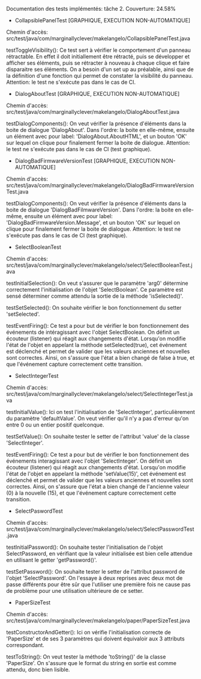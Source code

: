 Documentation des tests implémentés: tâche 2.
Couverture: 24.58%



- CollapsiblePanelTest [GRAPHIQUE, EXECUTION NON-AUTOMATIQUE]

Chemin d'accès: src/test/java/com/marginallyclever/makelangelo/CollapsiblePanelTest.java



testToggleVisibility(): Ce test sert à vérifier le comportement d'un panneau rétractable. En effet il doit initiallement être rétracté, puis se développer et afficher ses éléments, puis se rétracter à nouveau à chaque clique et faire disparaitre ses éléments. On a besoin d'un set up au préalable, ainsi que de la définition d'une fonction qui permet de constater la visibilité du panneau. Attention: le test ne s'exécute pas dans le cas de CI.



- DialogAboutTest [GRAPHIQUE, EXECUTION NON-AUTOMATIQUE]

Chemin d'accès: src/test/java/com/marginallyclever/makelangelo/DialogAboutTest.java



testDialogComponents(): On veut vérifier la présence d'éléments dans la boite de dialogue 'DialogAbout'. Dans l'ordre: la boite en elle-même, ensuite un élément avec pour label: 'DialogAbout.AboutHTML', et un bouton 'OK' sur lequel on clique pour finalement fermer la boite de dialogue. Attention: le test ne s'exécute pas dans le cas de CI (test graphique).



- DialogBadFirmwareVersionTest [GRAPHIQUE, EXECUTION NON-AUTOMATIQUE]

Chemin d'accès: src/test/java/com/marginallyclever/makelangelo/DialogBadFirmwareVersionTest.java



testDialogComponents(): On veut vérifier la présence d'éléments dans la boite de dialogue 'DialogBadFilmwareVersion'. Dans l'ordre: la boite en elle-même, ensuite un élément avec pour label: 'DialogBadFirmwareVersion.Message', et un bouton 'OK' sur lequel on clique pour finalement fermer la boite de dialogue. Attention: le test ne s'exécute pas dans le cas de CI (test graphique).



- SelectBooleanTest

Chemin d'accès: src/test/java/com/marginallyclever/makelangelo/select/SelectBooleanTest.java



testInitialSelection(): On veut s'assurer que le paramètre 'arg0' détermine correctement l'initialisation de l'objet 'SelectBoolean'. Ce paramètre est sensé déterminer comme attendu la sortie de la méthode 'isSelected()'.

testSetSelected(): On souhaite vérifier le bon fonctionnement du setter 'setSelected'.

testEventFiring(): Ce test a pour but de vérifier le bon fonctionnement des événements de intéragissant avec l'objet SelectBoolean. On définit un écouteur (listener) qui réagit aux changements d'état. Lorsqu'on modifie l'état de l'objet en appelant la méthode setSelected(true), cet événement est  déclenché et permet de valider que les valeurs anciennes et nouvelles sont correctes.  Ainsi, on s'assure que l'état a bien changé de false à true, et que l'événement capture correctement cette transition.



- SelectIntegerTest

Chemin d'accès: src/test/java/com/marginallyclever/makelangelo/select/SelectIntegerTest.java



testInitialValue(): Ici on test l'initialisation de 'SelectInteger', particulièrement du paramètre 'defaultValue'. On veut vérifier qu'il n'y a pas d'erreur qu'on entre 0 ou un entier positif quelconque.

testSetValue(): On souhaite tester le setter de l'attribut 'value' de la classe 'SelectInteger'.

testEventFiring(): Ce test a pour but de vérifier le bon fonctionnement des événements interagissant avec l'objet 'SelectInteger'. On définit un écouteur (listener) qui réagit aux changements d'état. Lorsqu'on modifie l'état de l'objet en appelant la méthode 'setValue(15)', cet événement est déclenché et permet de valider que les valeurs anciennes et nouvelles sont correctes. Ainsi, on s'assure que l'état a bien changé de l'ancienne valeur (0) à la nouvelle (15), et que l'événement capture correctement cette transition.



- SelectPaswordTest

Chemin d'accès: src/test/java/com/marginallyclever/makelangelo/select/SelectPasswordTest.java



testInitialPassword(): On souhaite tester l'initialisation de l'objet SelectPassword, en vérifiant que la valeur initialisée est bien celle attendue en utilisant le getter 'getPassword()'.

testSetPassword(): On souhaite tester le setter de l'attribut password de l'objet 'SelectPassword'. On l'essaye à deux reprises avec deux mot de passe différents pour être sûr que l'utiliser une première fois ne cause pas de problème pour une utilisation ultérieure de ce setter.



- PaperSizeTest

Chemin d'accès: src/test/java/com/marginallyclever/makelangelo/paper/PaperSizeTest.java



testConstructorAndGetter(): Ici on vérifie l'initialisation correcte de 'PaperSize' et de ses 3 paramètres qui doivent équivaloir aux 3 attributs correspondant.

testToString(): On veut tester la méthode 'toString()' de la classe 'PaperSize'. On s'assure que le format du string en sortie est comme attendu, donc bien lisible.
